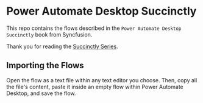 # Power Automate Desktop Succinctly

This repo contains the flows described in the `Power Automate Desktop Succinctly` book from Syncfusion.

Thank you for reading the [Succinctly Series](https://www.syncfusion.com/succinctly-free-ebooks).

## Importing the Flows

Open the flow as a text file within any text editor you choose. Then, copy all the file's content, paste it inside an empty flow within Power Automate Desktop, and save the flow.
